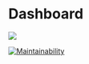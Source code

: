 # Dashboard

![](https://github.com/davidchristie/dashboard/workflows/Build/badge.svg)

[![Maintainability](https://api.codeclimate.com/v1/badges/61347b51a8d999defa07/maintainability)](https://codeclimate.com/github/davidchristie/dashboard/maintainability)
